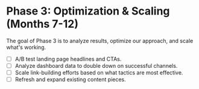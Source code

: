 # Phase 3: Optimization & Scaling (Months 7-12)

The goal of Phase 3 is to analyze results, optimize our approach, and scale what's working.

* [ ] A/B test landing page headlines and CTAs.
* [ ] Analyze dashboard data to double down on successful channels.
* [ ] Scale link-building efforts based on what tactics are most effective.
* [ ] Refresh and expand existing content pieces.

